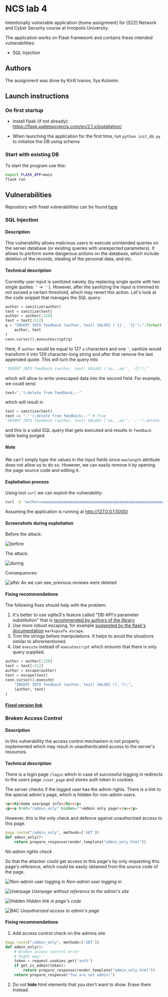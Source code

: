 # NCS lab 4
Intentionally vulnerable application (home assignment) for [S22] Network and Cyber Security course at Innopolis University.

The application works on Flask framework and contains these intended vulnerabilities:
* SQL Injection
 
## Authors
The assignment was done by Kirill Ivanov, Ilya Kolomin.

## Launch instructions

### On first startup
* Install flask (if not already): https://flask.palletsprojects.com/en/2.1.x/installation/

* When launching the application for the first time, run `python init_db.py` to initialize the DB using schema

### Start with existing DB
To start the program use this:
```bash
export FLASK_APP=main
flask run
```

## Vulnerabilities
Repository with fixed vulnerabilities can be found [here](https://github.com/bragov4ik/ncs_lab_4/tree/fixed_version)
### SQL Injection
#### Description
This vulnerability allows malicious users to execute unintended queries on the server database (or existing queries with unexpected parameters). It allows to perform some dangerous actions on the database, which include deletion of the records, stealing of the personal data, and etc.

#### Technical description
Currently user input is sanitized naively (by replacing single quote with two single quotes: `'` -> `''`). However, after the sanitizing the input is trimmed to not exceed a certain threshold, which may revert this action. Let's look at the code snippet that manages the SQL query:
```python
author = sanitize(author)
text = sanitize(text)
author = author[:128]
text = text[:512]
q = "INSERT INTO feedback (author, text) VALUES ('{}', '{}');".format(
    author, text
)
conn.cursor().executescript(q)
```
Here, if `author` would be equal to 127 `a` characters and one `'`, sanitize would transform it into 129 character-long string and after that remove the last appended quote. This will turn the query into
```python
"INSERT INTO feedback (author, text) VALUES ('aa...aa'', '{}');"
```
which will allow to write unescaped data into the second field. For example, we could send
```python
text=",');delete from feedback;--"
```
which will result in 
```python
text = sanitize(text)
text == ",'');delete from feedback;--" # True
"INSERT INTO feedback (author, text) VALUES ('aa...aa'', ','');delete from feedback;--');"
```
and this is a valid SQL query that gets executed and results in `feedback` table being purged.
##### Note
We can't simply type the values in the input fields since `maxlength` attribute does not allow us to do so. However, we can easily remove it by opening the page source code and editing it. 
#### Exploitation process
Using tool `curl` we can exploit the vulnerability:
```bash
curl -d "author=aaaaaaaaaaaaaaaaaaaaaaaaaaaaaaaaaaaaaaaaaaaaaaaaaaaaaaaaaaaaaaaaaaaaaaaaaaaaaaaaaaaaaaaaaaaaaaaaaaaaaaaaaaaaaaaaaaaaaaaaaaaaaaa'&text=,');delete from feedback;--" -X POST http://127.0.0.1:5000/feedback
```
Assuming the application is running at http://127.0.0.1:5000/
#### Screenshots during exploitation

Before the attack:

![before](./images/before_sqli.png)

The attack:

![during](./images/attack_sqli.png)

Consequences:

![after](./images/after_sqli.png)
As we can see, previous reviews were deleted

#### Fixing recommendations
The following fixes should help with the problem:
1. It's better to use sqlite3's feature called "DB-API's parameter substitution" that is [recommended by authors of the library](https://docs.python.org/3/library/sqlite3.html#sqlite3-placeholders)
2. Use more robust escaping, for example [suggested by the flask's documentation](https://flask.palletsprojects.com/en/2.1.x/quickstart/#html-escaping) `markupsafe.escape`.
3. Trim the strings before manipulations. It helps to avoid the situations similar to aforementioned.
4. Use `execute` instead of `executescript` which ensures that there is only query supplied.
```python
author = author[:128]
text = text[:512]
author = escape(author)
text = escape(text)
conn.cursor().execute(
    "INSERT INTO feedback (author, text) VALUES (?, ?);",
    (author, text)
)
```
#### [Fixed version link](https://github.com/bragov4ik/ncs_lab_4/blob/fixed_version/main.py#L16)

### Broken Access Control

#### Description

In this vulnerability the access control mechanism is not properly implemented which may result in unauthenticated access to the server's resources.  

#### Technical description

There is a login page `/login` which in case of successful logging in redirects to the users page `/user_page` and stores auth token in cookies.

The server checks if the logged user has the admin rights. There is a link to the special admin's page, which is hidden for non-admin users.
```html
<p><h1>Some userpage info</h1></p>
<p><a href="/admin_only" hidden="">Admin only page!</a></p>
```

However, this is the only check and defence against unauthorized access to this page. 

```python
@app.route("/admin_only", methods=['GET'])
def admin_only():
    return prepare_response(render_template("admin_only.html"))
```
_No admin rights check_

So that the attacker could get access to this page's by only requesting this page's reference, which could be easily obtained from the source code of the page.

![Non-admin user logging in](./images/BAC_logging.png)
_Non-admin user logging in_

![Userpage](./images/BAC_userpage.png)
_Userpage without reference to the admin's site_

![Hidden](./images/BAC_hidden.png)
_Hidden link in page's code_

![BAC](./images/BAC_access.png)
_Unauthorized access to admin's page_

#### Fixing recommendations

1. Add access control check on the admins site
```python
@app.route("/admin_only", methods=['GET'])
def admin_only():
    # Broken access control error
    # Right way:
    token = request.cookies.get('auth')
    if get_is_admin(token):
        return prepare_response(render_template("admin_only.html"))
    return prepare_response("You are not admin!")
```

2. Do not **hide** html elements that you don't want to show. Erase them instead. 

